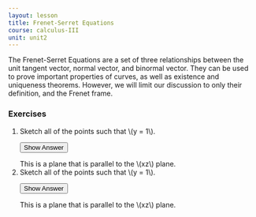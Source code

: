 ```yaml
---
layout: lesson
title: Frenet-Serret Equations
course: calculus-III
unit: unit2
---
```


The Frenet-Serret Equations are a set of three relationships between the unit tangent vector, normal vector, and binormal vector. They can be used to prove important properties of curves, as well as existence and uniqueness theorems. However, we will limit our discussion to only their definition, and the Frenet frame.



### Exercises

<ol>
<li> <div> Sketch all of the points such that \(y = 1\). </div>

<button onclick="myFunction('answer2')" class="answerButton">Show Answer</button>
<div  id="answer2" class="answer">
This is a plane that is parallel to the \(xz\) plane. 
</div> </li>
<li> <div> Sketch all of the points such that \(y = 1\). </div>

<button onclick="myFunction('answer2')" class="answerButton">Show Answer</button>
<div  id="answer2" class="answer">
This is a plane that is parallel to the \(xz\) plane. 
</div> </li>
</ol>